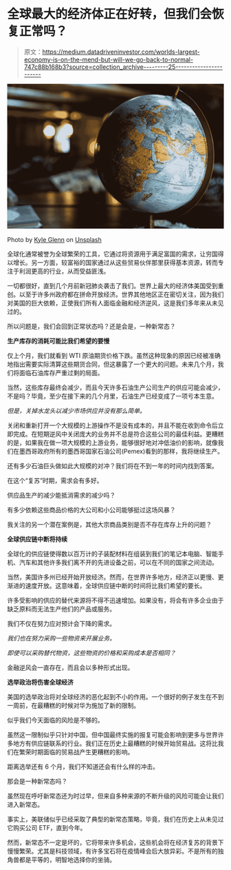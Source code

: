 # 全球最大的经济体正在好转，但我们会恢复正常吗？

> 原文：<https://medium.datadriveninvestor.com/worlds-largest-economy-is-on-the-mend-but-will-we-go-back-to-normal-747c88b168b3?source=collection_archive---------25----------------------->

![](img/6fa05cd9ceb2b5822745d950d32e3323.png)

Photo by [Kyle Glenn](https://unsplash.com/@kylejglenn?utm_source=medium&utm_medium=referral) on [Unsplash](https://unsplash.com?utm_source=medium&utm_medium=referral)

全球化通常被誉为全球繁荣的工具，它通过将资源用于满足富国的需求，让穷国得以增长。另一方面，较富裕的国家通过从这些贸易伙伴那里获得基本资源，转而专注于利润更高的行业，从而受益匪浅。

一切都很好，直到几个月前新冠肺炎袭击了我们。世界上最大的经济体美国受到重创。以至于许多州政府都在拼命开放经济。世界其他地区正在密切关注，因为我们对美国的巨大依赖，正使我们所有人面临金融和经济逆风，这是我们多年来从未见过的。

所以问题是，我们会回到正常状态吗？还是会是，一种新常态？

**生产库存的消耗可能比我们希望的要慢**

仅上个月，我们就看到 WTI 原油期货价格下跌。虽然这种现象的原因已经被准确地指出需要实际清算这些期货合同，但这暴露了一个更大的问题。未来几个月，我们将面临石油库存严重过剩的局面。

当然，这些库存最终会减少，而且今天许多石油生产公司生产的供应可能会减少，不是吗？毕竟，至少在接下来的几个月里，石油生产已经变成了一项亏本生意。

*但是，关掉水龙头以减少市场供应并没有那么简单。*

关闭和重新打开一个大规模的上游操作不是没有成本的，并且不能在收到命令后立即完成。在短期逆风中关闭庞大的业务并不总是符合这些公司的最佳利益。更糟糕的是，如果我在做一项大规模的上游业务，能够很好地对冲低油价的影响，就像我们在墨西哥政府所有的墨西哥国家石油公司(Pemex)看到的那样，我将继续生产。

还有多少石油巨头做如此大规模的对冲？我们将在不到一年的时间内找到答案。

在这个“复苏”时期，需求会有多好。

供应品生产的减少能抵消需求的减少吗？

有多少依赖这些商品价格的大公司和小公司能够挺过这场风暴？

我关注的另一个潜在案例是，其他大宗商品类别是否不存在库存上升的问题？

**全球供应链中断将持续**

全球化的供应链使得数以百万计的子装配材料在组装到我们的笔记本电脑、智能手机、汽车和其他许多我们离不开的先进设备之前，可以在不同的国家之间流动。

当然，美国许多州已经开始开放经济。然而，在世界许多地方，经济正以更慢、更渐进的速度开放。这意味着，全球供应链中断的时间将比我们希望的要长。

许多受影响的供应的替代来源将不得不迅速增加。如果没有，将会有许多企业由于缺乏原料而无法生产他们的产品或服务。

我们不仅在努力应对预计会下降的需求。

*我们也在努力采购一些物资来开展业务。*

*即使可以采购替代物资，这些物资的价格和采购成本是否相同？*

金融逆风会一直存在，而且会以多种形式出现。

**选举政治将伤害全球经济**

美国的选举政治将对全球经济的恶化起到不小的作用。一个很好的例子发生在不到一周前，在最糟糕的时候对华为施加了新的限制。

似乎我们今天面临的风险是不够的。

虽然这一限制似乎只针对中国，但中国最终实施的报复可能会影响到更多与世界许多地方有供应链联系的行业。我们正在历史上最糟糕的时候开始贸易战。这将比我们在繁荣时期面临的贸易战产生更糟糕的影响。

距离选举还有 6 个月，我们不知道还会有什么样的冲击。

那会是一种新常态吗？

虽然现在呼吁新常态还为时过早，但来自多种来源的不断升级的风险可能会让我们进入新常态。

事实上，美联储似乎已经采取了典型的新常态策略，毕竟，我们在历史上从未见过它购买公司 ETF，直到今年。

然而，新常态不一定是坏的，它将带来许多机会，这些机会将在经济复苏的背景下慢慢繁荣。尤其是科技领域，有许多宝石将在疫情峰会后大放异彩。不是所有的独角兽都是平等的，明智地选择你的坐骑。